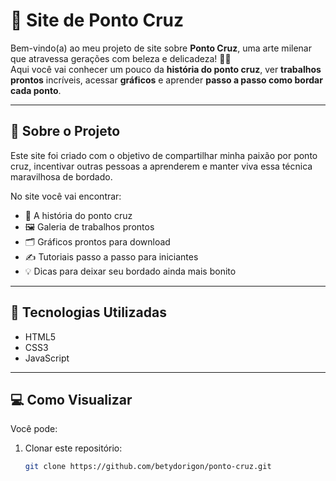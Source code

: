 # 🧵 Site de Ponto Cruz

Bem-vindo(a) ao meu projeto de site sobre **Ponto Cruz**, uma arte milenar que atravessa gerações com beleza e delicadeza! 💖✨  
Aqui você vai conhecer um pouco da **história do ponto cruz**, ver **trabalhos prontos** incríveis, acessar **gráficos** e aprender **passo a passo como bordar cada ponto**.

---

## 📜 Sobre o Projeto

Este site foi criado com o objetivo de compartilhar minha paixão por ponto cruz, incentivar outras pessoas a aprenderem e manter viva essa técnica maravilhosa de bordado.

No site você vai encontrar:
- 🧶 A história do ponto cruz
- 🖼️ Galeria de trabalhos prontos
- 🗂️ Gráficos prontos para download
- ✍️ Tutoriais passo a passo para iniciantes
- 💡 Dicas para deixar seu bordado ainda mais bonito

---

## 🚀 Tecnologias Utilizadas

- HTML5  
- CSS3  
- JavaScript  

---

## 💻 Como Visualizar

Você pode:
1. Clonar este repositório:
   ```bash
   git clone https://github.com/betydorigon/ponto-cruz.git
